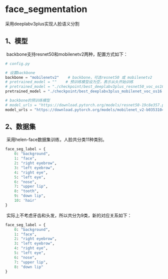 # face_segmentation

采用deeplabv3plus实现人脸语义分割

## 1、模型

​	backbone支持resnet50和mobilenetv2两种，配置方式如下：

``` python
# config.py

# 设置backbone
backbone = "mobilenetv2"    # backbone，可选resnet50 或 mobilenetv2
# pretrained_model = ""    # 预训练模型设为空，表示从头开始训练
# pretrained_model = "./checkpoint/best_deeplabv3plus_resnet50_voc_os16.pth"    # backbone为resnet50的预训练模型
pretrained_model = "./checkpoint/best_deeplabv3plus_mobilenet_voc_os16.pth"    # backbone为mobilenetv2的预训练模型

# backbone的预训练模型
# model_urls = "https://download.pytorch.org/models/resnet50-19c8e357.pth"    # resnet
model_urls = "https://download.pytorch.org/models/mobilenet_v2-b0353104.pth"    # mobilenetv2
```

## 2、数据集

​	采用helen-face数据集训练，人脸共分类11种类别。

``` python
face_seg_label = {
    0: "background", 
    1: "face",
    2: "right eyebrow",
    3: "left eyebrow",
    4: "right eye",
    5: "left eye",
    6: "nose",
    7: "upper lip",
    8: "tooth",
    9: "down lip", 
    10: 'hair'
}
```

​	实际上不考虑牙齿和头发，所以共分为9类，新的对应关系如下：

``` python
face_seg_label = {
    0: "background", 
    1: "face",
    2: "right eyebrow",
    3: "left eyebrow",
    4: "right eye",
    5: "left eye",
    6: "nose",
    7: "upper lip",
    8: "down lip"
}
```

